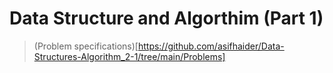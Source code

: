 # Data Structure and Algorthim (Part 1)
> (Problem specifications)[https://github.com/asifhaider/Data-Structures-Algorithm_2-1/tree/main/Problems]
